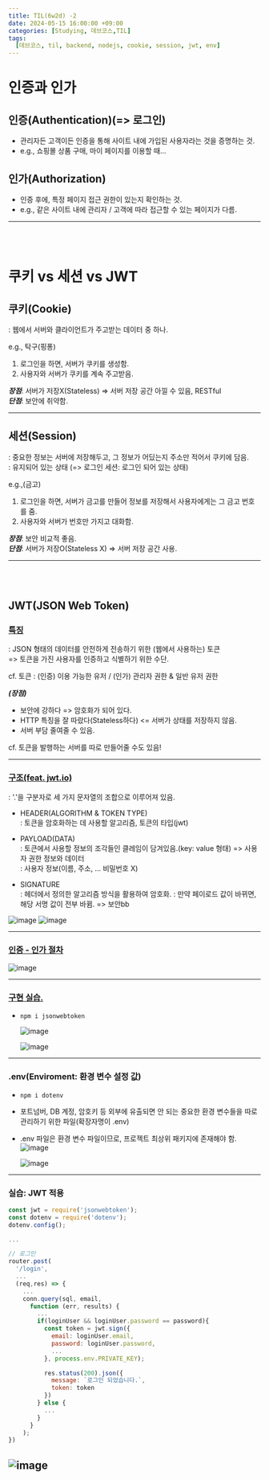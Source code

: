 ```yaml
---
title: TIL(6w2d) -2
date: 2024-05-15 16:00:00 +09:00
categories: [Studying, 데브코스,TIL]
tags: 
  [데브코스, til, backend, nodejs, cookie, session, jwt, env]
---
```

# 인증과 인가
## 인증(Authentication)(=> 로그인)
- 관리자든 고객이든 인증을 통해 사이트 내에 가입된 사용자라는 것을 증명하는 것.
- e.g., 쇼핑몰 상품 구매, 마이 페이지를 이용할 때...

## 인가(Authorization)
- 인증 후에, 특정 페이지 접근 권한이 있는지 확인하는 것.
- e.g., 같은 사이트 내에 관리자 / 고객에 따라 접근할 수 있는 페이지가 다름.

---

<br><br>

# 쿠키 vs 세션 vs JWT
## 쿠키(Cookie)
: 웹에서 서버와 클라이언트가 주고받는 데이터 중 하나.

e.g., 탁구(핑퐁)
1. 로그인을 하면, 서버가 쿠키를 생성함.
2. 사용자와 서버가 쿠키를 계속 주고받음.

***장점***: 서버가 저장X(Stateless) => 서버 저장 공간 아낄 수 있음, RESTful<br>
***단점***: 보안에 취약함.

---

## 세션(Session)
: 중요한 정보는 서버에 저장해두고, 그 정보가 어딨는지 주소만 적어서 쿠키에 담음.<br>
: 유지되어 있는 상태 (=> 로그인 세션: 로그인 되어 있는 상태)

e.g.,(금고)
1. 로그인을 하면, 서버가 금고를 만들어 정보를 저장해서 사용자에게는 그 금고 번호를 줌.
2. 사용자와 서버가 번호만 가지고 대화함.

***장점***: 보안 비교적 좋음. <br>
***단점***: 서버가 저장O(Stateless X) => 서버 저장 공간 사용.

---
<br><br>

## JWT(JSON Web Token)
### <u> 특징 </u>
: JSON 형태의 데이터를 안전하게 전송하기 위한 (웹에서 사용하는) 토큰 <br>
=> 토큰을 가진 사용자를 인증하고 식별하기 위한 수단.

cf. 토큰 : (인증) 이용 가능한 유저 / (인가) 관리자 권한 & 일반 유저 권한

***(장점)***
- 보안에 강하다 => 암호화가 되어 있다.
- HTTP 특징을 잘 따랐다(Stateless하다) <= 서버가 상태를 저장하지 않음.
- 서버 부담 줄여줄 수 있음.

cf. 토큰을 발행하는 서버를 따로 만들어줄 수도 있음!

---

### <u> 구조(feat. jwt.io) 
</u>
: '.'을 구분자로 세 가지 문자열의 조합으로 이루어져 있음.

- HEADER(ALGORITHM & TOKEN TYPE)<br>
: 토큰을 암호화하는 데 사용할 알고리즘, 토큰의 타입(jwt)

- PAYLOAD(DATA)<br>
: 토큰에서 사용할 정보의 조각들인 클레임이 담겨있음.(key: value 형태) => 사용자 권한 정보와 데이터 <br> 
: 사용자 정보(이름, 주소, ... 비밀번호 X)

- SIGNATURE<br>
: 헤더에서 정의한 알고리즘 방식을 활용하여 암호화.
: 만약 페이로드 값이 바뀌면, 해당 서명 값이 전부 바뀜. => 보안bb

![image](https://github.com/hwinareun/hwi-coding/assets/165121326/aed3551d-8a5e-40d1-a1bd-84e25c3f474f)
![image](https://github.com/hwinareun/hwi-coding/assets/165121326/35e0a5a8-4f83-4a13-91ea-9b55414a652c)


---

### <u> 인증 - 인가 절차 </u>

![image](https://github.com/hwinareun/hwi-coding/assets/165121326/434398f4-100f-4753-86b2-06650614ebb6)

---

### <u> 구현 실습. </u>
- `npm i jsonwebtoken`

  ![image](https://github.com/hwinareun/hwi-coding/assets/165121326/b9538125-1f36-4ecc-8f75-f014e9852d83)

  ![image](https://github.com/hwinareun/hwi-coding/assets/165121326/7799786e-994b-469e-872a-2e016508ebd1)
---

### .env(Enviroment: 환경 변수 설정 값)
- `npm i dotenv`
- 포트넘버, DB 계정, 암호키 등 외부에 유출되면 안 되는 중요한 환경 변수들을 따로 관리하기 위한 파일(확장자명이 .env)

- .env 파일은 환경 변수 파일이므로, 프로젝트 최상위 패키지에 존재해야 함.
  ![image](https://github.com/hwinareun/hwi-coding/assets/165121326/3f8da86a-66f5-4782-a50e-489634941f36)

  ![image](https://github.com/hwinareun/hwi-coding/assets/165121326/3e1d299e-dbb6-4014-839b-3fc46a2d5391)

---

### 실습: JWT 적용

```jsx
const jwt = require('jsonwebtoken');
const dotenv = require('dotenv');
dotenv.config();

...

// 로그인
router.post(
  '/login', 
  ...
  (req,res) => {
    ...
    conn.query(sql, email,
      function (err, results) {
        ...
        if(loginUser && loginUser.password == password){
          const token = jwt.sign({
            email: loginUser.email,
            password: loginUser.password,
            ...
          }, process.env.PRIVATE_KEY);

          res.status(200).json({
            message: `로그인 되었습니다.`,
            token: token
          })
        } else {
          ...
        }
      }
    );  
})
```
![image](https://github.com/hwinareun/hwi-coding/assets/165121326/e2169cae-1814-4845-8e7e-1f74c72ee781)
---